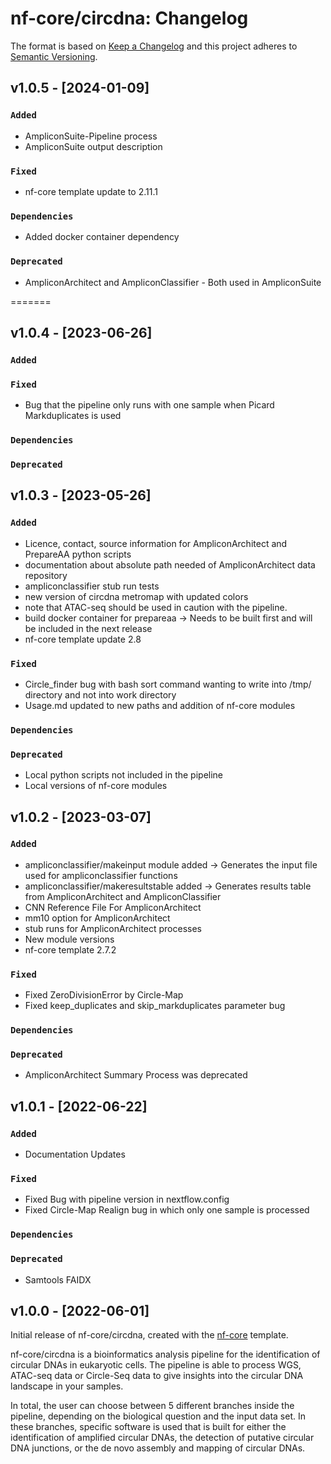 # nf-core/circdna: Changelog

The format is based on [Keep a Changelog](https://keepachangelog.com/en/1.0.0/)
and this project adheres to [Semantic Versioning](https://semver.org/spec/v2.0.0.html).

## v1.0.5 - [2024-01-09]

### `Added`

- AmpliconSuite-Pipeline process
- AmpliconSuite output description

### `Fixed`

- nf-core template update to 2.11.1

### `Dependencies`

- Added docker container dependency

### `Deprecated`

- AmpliconArchitect and AmpliconClassifier - Both used in AmpliconSuite

=======
## v1.0.4 - [2023-06-26]

### `Added`

### `Fixed`

- Bug that the pipeline only runs with one sample when Picard Markduplicates is used

### `Dependencies`

### `Deprecated`

## v1.0.3 - [2023-05-26]

### `Added`

- Licence, contact, source information for AmpliconArchitect and PrepareAA python scripts
- documentation about absolute path needed of AmpliconArchitect data repository
- ampliconclassifier stub run tests
- new version of circdna metromap with updated colors
- note that ATAC-seq should be used in caution with the pipeline.
- build docker container for prepareaa -> Needs to be built first and will be included in the next release
- nf-core template update 2.8

### `Fixed`

- Circle_finder bug with bash sort command wanting to write into /tmp/ directory and not into work directory
- Usage.md updated to new paths and addition of nf-core modules

### `Dependencies`

### `Deprecated`

- Local python scripts not included in the pipeline
- Local versions of nf-core modules

## v1.0.2 - [2023-03-07]

### `Added`

- ampliconclassifier/makeinput module added -> Generates the input file used for ampliconclassifier functions
- ampliconclassifier/makeresultstable added -> Generates results table from AmpliconArchitect and AmpliconClassifier
- CNN Reference File For AmpliconArchitect
- mm10 option for AmpliconArchitect
- stub runs for AmpliconArchitect processes
- New module versions
- nf-core template 2.7.2

### `Fixed`

- Fixed ZeroDivisionError by Circle-Map
- Fixed keep_duplicates and skip_markduplicates parameter bug

### `Dependencies`

### `Deprecated`

- AmpliconArchitect Summary Process was deprecated

## v1.0.1 - [2022-06-22]

### `Added`

- Documentation Updates

### `Fixed`

- Fixed Bug with pipeline version in nextflow.config
- Fixed Circle-Map Realign bug in which only one sample is processed

### `Dependencies`

### `Deprecated`

- Samtools FAIDX

## v1.0.0 - [2022-06-01]

Initial release of nf-core/circdna, created with the [nf-core](https://nf-co.re/) template.

nf-core/circdna is a bioinformatics analysis pipeline for the identification of circular DNAs in eukaryotic cells. The pipeline is able to process WGS, ATAC-seq data or Circle-Seq data to give insights into the circular DNA landscape in your samples.

In total, the user can choose between 5 different branches inside the pipeline, depending on the biological question and the input data set. In these branches, specific software is used that is built for either the identification of amplified circular DNAs, the detection of putative circular DNA junctions, or the de novo assembly and mapping of circular DNAs.
